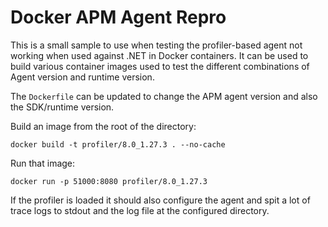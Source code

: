 # Docker APM Agent Repro

This is a small sample to use when testing the profiler-based agent not working
when used against .NET in Docker containers. It can be used to build various 
container images used to test the different combinations of Agent version and 
runtime version.

The `Dockerfile` can be updated to change the APM agent version and also the
SDK/runtime version.

Build an image from the root of the directory:

```
docker build -t profiler/8.0_1.27.3 . --no-cache
```

Run that image:
```
docker run -p 51000:8080 profiler/8.0_1.27.3
```

If the profiler is loaded it should also configure the agent and spit a lot 
of trace logs to stdout and the log file at the configured directory.